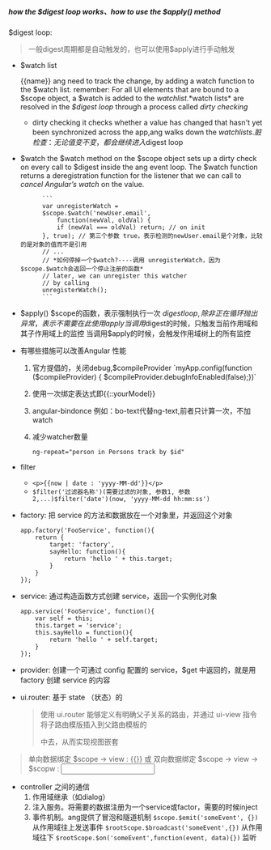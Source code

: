 ##### how the $digest loop works、how to use the $apply() method

$digest loop:
> 一般digest周期都是自动触发的，也可以使用$apply进行手动触发
* $watch list

    {{name}} ang need to track the change, by adding a watch function to the $watch list.
    remember: For all UI elements that are bound to a $scope object, a $watch is added to the $watch list.
    *$watch lists* are resolved in the *$digest loop* through a process called *dirty checking*

    * dirty checking
    it checks whether a value has changed that hasn't yet been synchronized across the app,ang walks down the $watch lists.
    脏检查：无论值变不变，都会继续进入$digest loop

* $watch
    the $watch method on the $scope object sets up a dirty check on every call to $digest inside the ang event loop.
    The $watch function returns a deregistration function for the listener that we can call to *cancel Angular’s watch* on the value.

            ```
            var unregisterWatch =
            $scope.$watch('newUser.email', 
                function(newVal, oldVal) {
                if (newVal === oldVal) return; // on init
            }, true); // 第三个参数 true，表示检测的newUser.email是个对象，比较的是对象的值而不是引用
            // ... 
            // *如何停掉一个$watch?----调用 unregisterWatch，因为$scope.$watch会返回一个停止注册的函数*
            // later, we can unregister this watcher 
            // by calling
            unregisterWatch();
            ```

* $apply()
    $scope的函数，表示强制执行一次 $digest loop,除非正在循环 抛出异常，表示不需要在此使用apply
    当调用$digest的时候，只触发当前作用域和其子作用域上的监控
    当调用$apply的时候，会触发作用域树上的所有监控


* 有哪些措施可以改善Angular 性能
    1. 官方提倡的，关闭debug,$compileProvider
        `myApp.config(function ($compileProvider) { $compileProvider.debugInfoEnabled(false);})`
    2. 使用一次绑定表达式即{{::yourModel}}
    3. angular-bindonce 例如：bo-text代替ng-text,前者只计算一次，不加watch
    3. 减少watcher数量

        `ng-repeat="person in Persons track by $id"`

* filter
    * `<p>{{now | date : 'yyyy-MM-dd'}}</p>`
    * `$filter('过滤器名称')(需要过滤的对象, 参数1, 参数2,...)$filter('date')(now, 'yyyy-MM-dd hh:mm:ss')`

* factory: 把 service 的方法和数据放在一个对象里，并返回这个对象
    ```
    app.factory('FooService', function(){
        return {
            target: 'factory',
            sayHello: function(){
                return 'hello ' + this.target;
            }
        }
    });
    ```
* service: 通过构造函数方式创建 service，返回一个实例化对象
    ```
    app.service('FooService', function(){
        var self = this;
        this.target = 'service';
        this.sayHello = function(){
            return 'hello ' + self.target;
        }
    });
    ```
* provider: 创建一个可通过 config 配置的 service，$get 中返回的，就是用 factory 创建 service 的内容

* ui.router: 基于 state （状态）的
    > 使用 ui.router 能够定义有明确父子关系的路由，并通过 ui-view 指令将子路由模版插入到父路由模板的 <div ui-view></div> 中去，从而实现视图嵌套

> 单向数据绑定 $scope -> view : {{}} 或 <span ng-bind="val"></span>
> 双向数据绑定 $scope -> view -> $scopw : <input type='text' ng-model='val'/>


* controller 之间的通信
    1. 作用域继承（如dialog）
    2. 注入服务。将需要的数据注册为一个service或factor，需要的时候inject
    3. 事件机制。ang提供了冒泡和隧道机制
        `$scope.$emit('someEvent', {})` 从作用域往上发送事件
        `$rootScope.$broadcast('someEvent',{})` 从作用域往下
        `$rootScope.$on('someEvent',function(event, data){})` 监听